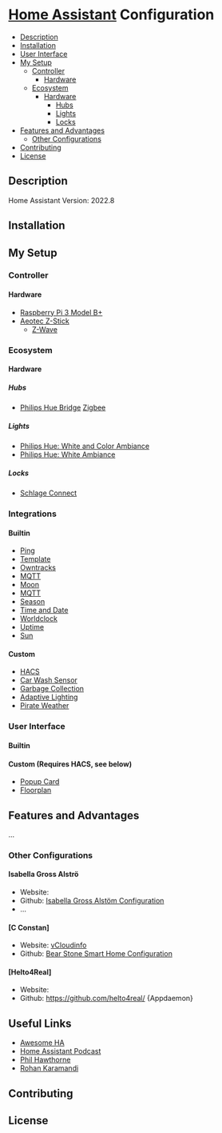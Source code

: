 # [Home Assistant](https://home-assistant.io/) Configuration

- [Description](#description)
- [Installation](#installation)
- [User Interface](#user-interface)
- [My Setup](#my-setup)
  - [Controller](#controller)
    - [Hardware](#hardware)
  - [Ecosystem](#ecosystem)
    - [Hardware](#hardware)
      - [Hubs](#hubs)
      - [Lights](#lights)
      - [Locks](#locks)
- [Features and Advantages](#features-and-advantages)
  - [Other Configurations](#other-configurations)
- [Contributing](#contributing)
- [License](#license)

## Description
Home Assistant Version: 2022.8

## Installation

## My Setup
### Controller
#### Hardware
- [Raspberry Pi 3 Model B+](https://www.raspberrypi.org/products/raspberry-pi-3-model-b-plus/)
- [Aeotec Z-Stick](https://aeotec.com/z-wave-usb-stick)
  - [Z-Wave](https://z-wave.com)

### Ecosystem
#### Hardware
##### Hubs
- [Philips Hue Bridge](https://www2.meethue.com/en-us/p/hue-bridge/046677458478)
  [Zigbee](https://www.zigbee.org)
##### Lights
- [Philips Hue: White and Color Ambiance](https://www2.meethue.com/en-us/p/hue-white-and-color-ambiance-single-bulb-e26/046677530211)
- [Philips Hue: White Ambiance](https://www2.meethue.com/en-us/p/hue-white-ambiance-dual-pack-e26/046677530303)
##### Locks
- [Schlage Connect](https://www.schlage.com/en/home/smart-locks/connect.html)

### Integrations
#### Builtin
- [Ping](https://www.home-assistant.io/integrations/ping/)
- [Template](https://www.home-assistant.io/integrations/template/)
- [Owntracks](https://www.home-assistant.io/integrations/owntracks/)
- [MQTT](https://www.home-assistant.io/integrations/mqtt/)
- [Moon](https://www.home-assistant.io/integrations/moon/)
- [MQTT](https://www.home-assistant.io/integrations/sensor.mqtt/)
- [Season](https://www.home-assistant.io/integrations/season/)
- [Time and Date](https://www.home-assistant.io/integrations/time_date/)
- [Worldclock](https://www.home-assistant.io/integrations/worldclock/)
- [Uptime](https://www.home-assistant.io/integrations/uptime/)
- [Sun](https://www.home-assistant.io/integrations/sun/)

#### Custom
- [HACS](https://github.com/)
- [Car Wash Sensor](https://github.com)
- [Garbage Collection](https://github.com)
- [Adaptive Lighting](https://github.com)
- [Pirate Weather](https://home-assistant.io/)

### User Interface
#### Builtin
#### Custom (Requires HACS, see below)
- [Popup Card](https://github.com/thomasloven/lovelace-popup-card)
- [Floorplan](https://github.com/pkozul/ha-floorplan)

## Features and Advantages
...

### Other Configurations
#### Isabella Gross Alströ
- Website:
- Github: [Isabella Gross Alstöm Configuration](https://github.com/isabellaalstrom/HomeAssistantConfiguration)
- ...
#### [C Constan]
- Website: [vCloudinfo](https://www.vcloudinfo.com/?m=1)
- Github: [Bear Stone Smart Home Configuration](https://github.com/CCOSTAN/Home-AssistantConfig)

#### [Helto4Real]
- Website:
- Github: https://github.com/helto4real/ {Appdaemon}

## Useful Links
- [Awesome HA](https://www.awesome-ha.com/)
- [Home Assistant Podcast](https://hasspodcast.io)
- [Phil Hawthorne](https://philhawthorne.com)
- [Rohan Karamandi](https://pages.karamandi.com)

## Contributing

## License
